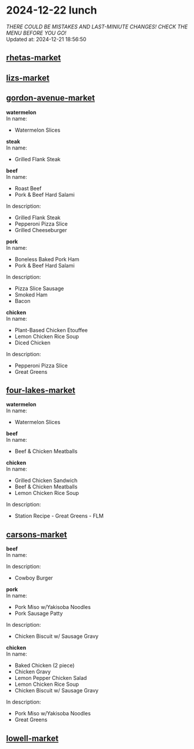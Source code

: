 # 2024-12-22 lunch  
*THERE COULD BE MISTAKES AND LAST-MINIUTE CHANGES! CHECK THE MENU BEFORE YOU GO!*  
Updated at: 2024-12-21 18:56:50  
## [rhetas-market](https://wisc-housingdining.nutrislice.com/menu/rhetas-market/lunch/2024-12-22)  
## [lizs-market](https://wisc-housingdining.nutrislice.com/menu/lizs-market/lunch/2024-12-22)  
## [gordon-avenue-market](https://wisc-housingdining.nutrislice.com/menu/gordon-avenue-market/lunch/2024-12-22)  
**watermelon**  
In name:   
 - Watermelon Slices  
  
**steak**  
In name:   
 - Grilled Flank Steak  
  
**beef**  
In name:   
 - Roast Beef  
 - Pork & Beef Hard Salami  
  
In description:   
 - Grilled Flank Steak  
 - Pepperoni Pizza Slice  
 - Grilled Cheeseburger  
  
**pork**  
In name:   
 - Boneless Baked Pork Ham  
 - Pork & Beef Hard Salami  
  
In description:   
 - Pizza Slice Sausage  
 - Smoked Ham  
 - Bacon  
  
**chicken**  
In name:   
 - Plant-Based Chicken Etouffee  
 - Lemon Chicken Rice Soup  
 - Diced Chicken  
  
In description:   
 - Pepperoni Pizza Slice  
 - Great Greens  
  
## [four-lakes-market](https://wisc-housingdining.nutrislice.com/menu/four-lakes-market/lunch/2024-12-22)  
**watermelon**  
In name:   
 - Watermelon Slices  
  
**beef**  
In name:   
 - Beef & Chicken Meatballs  
  
**chicken**  
In name:   
 - Grilled Chicken Sandwich  
 - Beef & Chicken Meatballs  
 - Lemon Chicken Rice Soup  
  
In description:   
 - Station Recipe - Great Greens - FLM  
  
## [carsons-market](https://wisc-housingdining.nutrislice.com/menu/carsons-market/lunch/2024-12-22)  
**beef**  
In name:   
  
In description:   
 - Cowboy Burger  
  
**pork**  
In name:   
 - Pork Miso w/Yakisoba Noodles  
 - Pork Sausage Patty  
  
In description:   
 - Chicken Biscuit w/ Sausage Gravy  
  
**chicken**  
In name:   
 - Baked Chicken (2 piece)  
 - Chicken Gravy  
 - Lemon Pepper Chicken Salad  
 - Lemon Chicken Rice Soup  
 - Chicken Biscuit w/ Sausage Gravy  
  
In description:   
 - Pork Miso w/Yakisoba Noodles  
 - Great Greens  
  
## [lowell-market](https://wisc-housingdining.nutrislice.com/menu/lowell-market/lunch/2024-12-22)  
  

